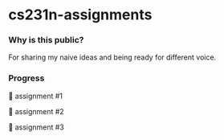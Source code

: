 # cs231n-assignments

### Why is this public?

For sharing my naive ideas and being ready for different voice.

### Progress

🙋 assignment #1

🙅 assignment #2

🙅 assignment #3

